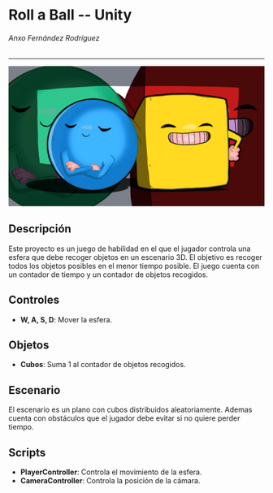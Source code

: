# Roll a Ball -- Unity
###### Anxo Fernández Rodríguez

---

![Roll a Ball](images/img1.png)

## Descripción
Este proyecto es un juego de habilidad en el que el jugador controla una esfera que debe recoger objetos en un escenario 3D. El objetivo es recoger todos los objetos posibles en el menor tiempo posible. El juego cuenta con un contador de tiempo y un contador de objetos recogidos.

## Controles
- **W, A, S, D**: Mover la esfera.

## Objetos
- **Cubos**: Suma 1 al contador de objetos recogidos.

## Escenario
El escenario es un plano con cubos distribuidos aleatoriamente. Ademas cuenta con obstáculos que el jugador debe evitar si no quiere perder tiempo.

## Scripts
- **PlayerController**: Controla el movimiento de la esfera.
- **CameraController**: Controla la posición de la cámara.
  

